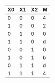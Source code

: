 | X0 | X1 | X2 | M  |
| --- | --- | --- | --- |
|  0 |  0 |  0 |  4 |
|  1 |  0 |  0 |  2 |
|  0 |  1 |  0 |  0 |
|  1 |  1 |  0 |  d |
|  0 |  0 |  1 |  0 |
|  1 |  0 |  1 |  b |
|  0 |  1 |  1 |  d |
|  1 |  1 |  1 |  4 |
